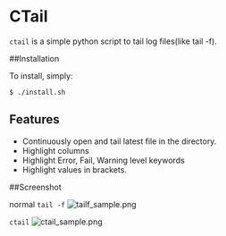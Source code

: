 # CTail

`ctail` is a simple python script to tail log files(like tail -f).

##Installation

To install, simply:

```
$ ./install.sh
```

## Features

- Continuously open and tail latest file in the directory.
- Highlight columns
- Highlight Error, Fail, Warning level keywords
- Highlight values in brackets.

##Screenshot

normal `tail -f`
![tailf_sample.png](https://bitbucket.org/repo/GRXAR6/images/1708598969-tailf_sample.png)

`ctail`
![ctail_sample.png](https://bitbucket.org/repo/GRXAR6/images/2968561398-ctail_sample.png)
